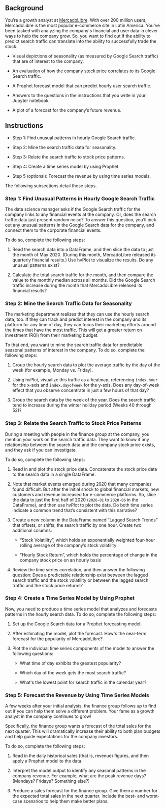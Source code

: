 ## Background

You’re a growth analyst at [MercadoLibre](http://investor.mercadolibre.com/investor-relations). With over 200 million users, MercadoLibre is the most popular e-commerce site in Latin America. You've been tasked with analyzing the company's financial and user data in clever ways to help the company grow. So, you want to find out if the ability to predict search traffic can translate into the ability to successfully trade the stock.

* Visual depictions of seasonality (as measured by Google Search traffic) that are of interest to the company.
    
* An evaluation of how the company stock price correlates to its Google Search traffic.
    
* A Prophet forecast model that can predict hourly user search traffic.
    
* Answers to the questions in the instructions that you write in your Jupyter notebook.
    
* A plot of a forecast for the company’s future revenue.

## Instructions

* Step 1: Find unusual patterns in hourly Google Search traffic.
    
* Step 2: Mine the search traffic data for seasonality.
    
* Step 3: Relate the search traffic to stock price patterns.
    
* Step 4: Create a time series model by using Prophet.
    
* Step 5 (optional): Forecast the revenue by using time series models.
    

The following subsections detail these steps.

### Step 1: Find Unusual Patterns in Hourly Google Search Traffic

The data science manager asks if the Google Search traffic for the company links to any financial events at the company. Or, does the search traffic data just present random noise? To answer this question, you’ll pick out any unusual patterns in the Google Search data for the company, and connect them to the corporate financial events.

To do so, complete the following steps:

1.  Read the search data into a DataFrame, and then slice the data to just the month of May 2020. (During this month, MercadoLibre released its quarterly financial results.) Use hvPlot to visualize the results. Do any unusual patterns exist?
    
2.  Calculate the total search traffic for the month, and then compare the value to the monthly median across all months. Did the Google Search traffic increase during the month that MercadoLibre released its financial results?
    

### Step 2: Mine the Search Traffic Data for Seasonality

The marketing department realizes that they can use the hourly search data, too. If they can track and predict interest in the company and its platform for any time of day, they can focus their marketing efforts around the times that have the most traffic. This will get a greater return on investment (ROI) from their marketing budget.

To that end, you want to mine the search traffic data for predictable seasonal patterns of interest in the company. To do so, complete the following steps:

1.  Group the hourly search data to plot the average traffic by the day of the week (for example, Monday vs. Friday).
    
2.  Using hvPlot, visualize this traffic as a heatmap, referencing `index.hour` for the x-axis and `index.dayofweek` for the y-axis. Does any day-of-week effect that you observe concentrate in just a few hours of that day?
    
3.  Group the search data by the week of the year. Does the search traffic tend to increase during the winter holiday period (Weeks 40 through 52)?
    

### Step 3: Relate the Search Traffic to Stock Price Patterns

During a meeting with people in the finance group at the company, you mention your work on the search traffic data. They want to know if any relationship between the search data and the company stock price exists, and they ask if you can investigate.

To do so, complete the following steps:

1.  Read in and plot the stock price data. Concatenate the stock price data to the search data in a single DataFrame.
    
2.  Note that market events emerged during 2020 that many companies found difficult. But after the initial shock to global financial markets, new customers and revenue increased for e-commerce platforms. So, slice the data to just the first half of 2020 (`2020-01` to `2020-06` in the DataFrame), and then use hvPlot to plot the data. Do both time series indicate a common trend that’s consistent with this narrative?
    
3.  Create a new column in the DataFrame named “Lagged Search Trends” that offsets, or shifts, the search traffic by one hour. Create two additional columns:
    
    * “Stock Volatility”, which holds an exponentially weighted four-hour rolling average of the company’s stock volatility
        
    * “Hourly Stock Return”, which holds the percentage of change in the company stock price on an hourly basis
        
4.  Review the time series correlation, and then answer the following question: Does a predictable relationship exist between the lagged search traffic and the stock volatility or between the lagged search traffic and the stock price returns?
    

### Step 4: Create a Time Series Model by Using Prophet

Now, you need to produce a time series model that analyzes and forecasts patterns in the hourly search data. To do so, complete the following steps:

1.  Set up the Google Search data for a Prophet forecasting model.
    
2.  After estimating the model, plot the forecast. How's the near-term forecast for the popularity of MercadoLibre?
    
3.  Plot the individual time series components of the model to answer the following questions:
    
    * What time of day exhibits the greatest popularity?
        
    * Which day of the week gets the most search traffic?
        
    * What's the lowest point for search traffic in the calendar year?
        

### Step 5: Forecast the Revenue by Using Time Series Models

A few weeks after your initial analysis, the finance group follows up to find out if you can help them solve a different problem. Your fame as a growth analyst in the company continues to grow!

Specifically, the finance group wants a forecast of the total sales for the next quarter. This will dramatically increase their ability to both plan budgets and help guide expectations for the company investors.

To do so, complete the following steps:

1.  Read in the daily historical sales (that is, revenue) figures, and then apply a Prophet model to the data.
    
2.  Interpret the model output to identify any seasonal patterns in the company revenue. For example, what are the peak revenue days? (Mondays? Fridays? Something else?)
    
3.  Produce a sales forecast for the finance group. Give them a number for the expected total sales in the next quarter. Include the best- and worst-case scenarios to help them make better plans.
